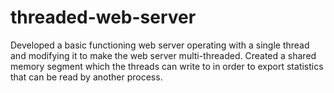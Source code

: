 # threaded-web-server
Developed a basic functioning web server operating with a single thread and modifying it to make the web server multi-threaded.
Created a shared memory segment which the threads can write to in order to export statistics that can be read by another process.
